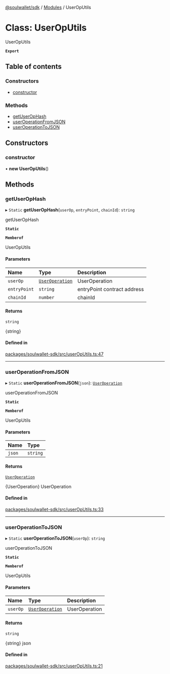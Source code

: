 [@soulwallet/sdk](../README.md) / [Modules](../modules.md) / UserOpUtils

# Class: UserOpUtils

UserOpUtils

**`Export`**

## Table of contents

### Constructors

- [constructor](UserOpUtils.md#constructor)

### Methods

- [getUserOpHash](UserOpUtils.md#getuserophash)
- [userOperationFromJSON](UserOpUtils.md#useroperationfromjson)
- [userOperationToJSON](UserOpUtils.md#useroperationtojson)

## Constructors

### constructor

• **new UserOpUtils**()

## Methods

### getUserOpHash

▸ `Static` **getUserOpHash**(`userOp`, `entryPoint`, `chainId`): `string`

getUserOpHash

**`Static`**

**`Memberof`**

UserOpUtils

#### Parameters

| Name | Type | Description |
| :------ | :------ | :------ |
| `userOp` | [`UserOperation`](../modules.md#useroperation) | UserOperation |
| `entryPoint` | `string` | entryPoint contract address |
| `chainId` | `number` | chainId |

#### Returns

`string`

{string}

#### Defined in

[packages/soulwallet-sdk/src/userOpUtils.ts:47](https://github.com/SoulWallet/soulwalletlib/blob/2de4184/packages/soulwallet-sdk/src/userOpUtils.ts#L47)

___

### userOperationFromJSON

▸ `Static` **userOperationFromJSON**(`json`): [`UserOperation`](../modules.md#useroperation)

userOperationFromJSON

**`Static`**

**`Memberof`**

UserOpUtils

#### Parameters

| Name | Type |
| :------ | :------ |
| `json` | `string` |

#### Returns

[`UserOperation`](../modules.md#useroperation)

{UserOperation} UserOperation

#### Defined in

[packages/soulwallet-sdk/src/userOpUtils.ts:33](https://github.com/SoulWallet/soulwalletlib/blob/2de4184/packages/soulwallet-sdk/src/userOpUtils.ts#L33)

___

### userOperationToJSON

▸ `Static` **userOperationToJSON**(`userOp`): `string`

userOperationToJSON

**`Static`**

**`Memberof`**

UserOpUtils

#### Parameters

| Name | Type | Description |
| :------ | :------ | :------ |
| `userOp` | [`UserOperation`](../modules.md#useroperation) | UserOperation |

#### Returns

`string`

{string} json

#### Defined in

[packages/soulwallet-sdk/src/userOpUtils.ts:21](https://github.com/SoulWallet/soulwalletlib/blob/2de4184/packages/soulwallet-sdk/src/userOpUtils.ts#L21)
